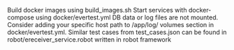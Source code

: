 Build docker images using build_images.sh
Start services with docker-compose using docker/evertest.yml
DB data or log files are not mounted. Consider adding your specific host path to /app/log/ volumes section in docker/evertest.yml.
Similar test cases from test_cases.json can be found in robot/ereceiver_service.robot written in robot framework
